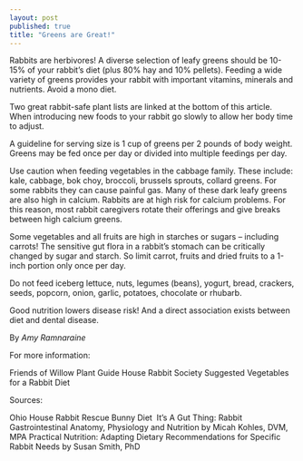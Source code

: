 ```yaml
---
layout: post
published: true
title: "Greens are Great!"
---
```

Rabbits are herbivores! A diverse selection of leafy greens should be 10-15% of your rabbit’s diet (plus 80% hay and 10% pellets). Feeding a wide variety of greens provides
your rabbit with important vitamins, minerals and nutrients. Avoid a mono diet.

Two great rabbit-safe plant lists are linked at the bottom of this article. When introducing new foods to your rabbit go slowly to allow her body time to adjust.

A guideline for serving size is 1 cup of greens per 2 pounds of body weight. Greens may be fed once per day or divided into multiple feedings per day.

Use caution when feeding vegetables in the cabbage family. These include: kale, cabbage, bok choy, broccoli, brussels sprouts, collard greens. For some rabbits they can cause painful gas. Many of these dark leafy greens are also high in calcium. Rabbits are at high risk for calcium problems. For this reason, most rabbit caregivers rotate their offerings and give breaks between high calcium greens.

Some vegetables and all fruits are high in starches or sugars – including carrots! The sensitive gut flora in a rabbit’s stomach can be critically changed by sugar and starch.
So limit carrot, fruits and dried fruits to a 1-inch portion only once per day.

Do not feed iceberg lettuce, nuts, legumes (beans), yogurt, bread, crackers, seeds, popcorn, onion, garlic, potatoes, chocolate or rhubarb.

Good nutrition lowers disease risk! And a direct association exists between diet and dental disease.

By *Amy Ramnaraine*

For more information:

Friends of Willow Plant Guide
House Rabbit Society Suggested Vegetables for a Rabbit Diet

Sources:

Ohio House Rabbit Rescue Bunny Diet 
It’s A Gut Thing: Rabbit Gastrointestinal Anatomy, Physiology and Nutrition by Micah Kohles, DVM, MPA
Practical Nutrition: Adapting Dietary Recommendations for Specific Rabbit Needs by Susan Smith, PhD

